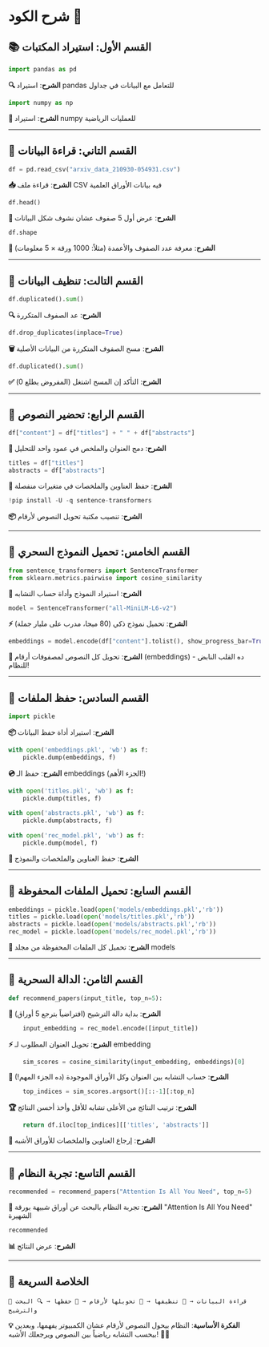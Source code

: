 # شرح الكود 🚀

## 📚 القسم الأول: استيراد المكتبات

```python
import pandas as pd
```
**🔍 الشرح**: استيراد pandas للتعامل مع البيانات في جداول

```python
import numpy as np
```
**🔢 الشرح**: استيراد numpy للعمليات الرياضية

---

## 📖 القسم التاني: قراءة البيانات

```python
df = pd.read_csv("arxiv_data_210930-054931.csv")
```
**📥 الشرح**: قراءة ملف CSV فيه بيانات الأوراق العلمية

```python
df.head()
```
**👀 الشرح**: عرض أول 5 صفوف عشان نشوف شكل البيانات

```python
df.shape
```
**📏 الشرح**: معرفة عدد الصفوف والأعمدة (مثلاً: 1000 ورقة × 5 معلومات)

---

## 🧹 القسم التالت: تنظيف البيانات

```python
df.duplicated().sum()
```
**🔍 الشرح**: عد الصفوف المتكررة

```python
df.drop_duplicates(inplace=True)
```
**🗑️ الشرح**: مسح الصفوف المتكررة من البيانات الأصلية

```python
df.duplicated().sum()
```
**✅ الشرح**: التأكد إن المسح اشتغل (المفروض يطلع 0)

---

## 🔗 القسم الرابع: تحضير النصوص

```python
df["content"] = df["titles"] + " " + df["abstracts"]
```
**📝 الشرح**: دمج العنوان والملخص في عمود واحد للتحليل

```python
titles = df["titles"]
abstracts = df["abstracts"]
```
**💾 الشرح**: حفظ العناوين والملخصات في متغيرات منفصلة

```python
!pip install -U -q sentence-transformers
```
**📦 الشرح**: تنصيب مكتبة تحويل النصوص لأرقام

---

## 🤖 القسم الخامس: تحميل النموذج السحري

```python
from sentence_transformers import SentenceTransformer
from sklearn.metrics.pairwise import cosine_similarity
```
**🧠 الشرح**: استيراد النموذج وأداة حساب التشابه

```python
model = SentenceTransformer("all-MiniLM-L6-v2")
```
**⚡ الشرح**: تحميل نموذج ذكي (80 ميجا، مدرب على مليار جملة)

```python
embeddings = model.encode(df["content"].tolist(), show_progress_bar=True)
```
**🎯 الشرح**: تحويل كل النصوص لمصفوفات أرقام (embeddings) - ده القلب النابض للنظام!

---

## 💾 القسم السادس: حفظ الملفات

```python
import pickle
```
**📦 الشرح**: استيراد أداة حفظ البيانات

```python
with open('embeddings.pkl', 'wb') as f:
    pickle.dump(embeddings, f)
```
**💿 الشرح**: حفظ الـ embeddings (الجزء الأهم!)

```python
with open('titles.pkl', 'wb') as f:
    pickle.dump(titles, f)
    
with open('abstracts.pkl', 'wb') as f:
    pickle.dump(abstracts, f)
    
with open('rec_model.pkl', 'wb') as f:
    pickle.dump(model, f)
```
**📁 الشرح**: حفظ العناوين والملخصات والنموذج

---

## 🔄 القسم السابع: تحميل الملفات المحفوظة

```python
embeddings = pickle.load(open('models/embeddings.pkl','rb'))
titles = pickle.load(open('models/titles.pkl','rb'))
abstracts = pickle.load(open('models/abstracts.pkl','rb'))
rec_model = pickle.load(open('models/rec_model.pkl','rb'))
```
**📂 الشرح**: تحميل كل الملفات المحفوظة من مجلد models

---

## 🎯 القسم الثامن: الدالة السحرية

```python
def recommend_papers(input_title, top_n=5):
```
**🔮 الشرح**: بداية دالة الترشيح (افتراضياً بترجع 5 أوراق)

```python
    input_embedding = rec_model.encode([input_title])
```
**⚡ الشرح**: تحويل العنوان المطلوب لـ embedding

```python
    sim_scores = cosine_similarity(input_embedding, embeddings)[0]
```
**🎲 الشرح**: حساب التشابه بين العنوان وكل الأوراق الموجودة (ده الجزء المهم!)

```python
    top_indices = sim_scores.argsort()[::-1][:top_n]
```
**🏆 الشرح**: ترتيب النتائج من الأعلى تشابه للأقل وأخذ أحسن النتائج

```python
    return df.iloc[top_indices][['titles', 'abstracts']]
```
**🎁 الشرح**: إرجاع العناوين والملخصات للأوراق الأشبه

---

## 🧪 القسم التاسع: تجربة النظام

```python
recommended = recommend_papers("Attention Is All You Need", top_n=5)
```
**🚀 الشرح**: تجربة النظام بالبحث عن أوراق شبيهة بورقة "Attention Is All You Need" الشهيرة

```python
recommended
```
**📊 الشرح**: عرض النتائج

---

## 🎉 الخلاصة السريعة
```
📖 قراءة البيانات → 🧹 تنظيفها → 🤖 تحويلها لأرقام → 💾 حفظها → 🔍 البحث والترشيح
```

**💡 الفكرة الأساسية**: النظام بيحول النصوص لأرقام عشان الكمبيوتر يفهمها، وبعدين بيحسب التشابه رياضياً بين النصوص ويرجعلك الأشبه! 🎯✨